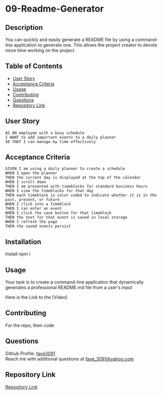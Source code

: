 # 09-Readme-Generator

## Description

You can quickly and easily generate a README file by using a command-line application to generate one. This allows the project creator to devote more time working on the project.

## Table of Contents

- [User Story](#user-story)
- [Acceptance Criteria](#acceptance-criteria)
- [Usage](#usage)
- [Contributing](#contributing)
- [Questions](#questions)
- [Repository Link](#repository-link)

## User Story

```
AS AN employee with a busy schedule
I WANT to add important events to a daily planner
SO THAT I can manage my time effectively
```

## Acceptance Criteria

```
GIVEN I am using a daily planner to create a schedule
WHEN I open the planner
THEN the current day is displayed at the top of the calendar
WHEN I scroll down
THEN I am presented with timeblocks for standard business hours
WHEN I view the timeblocks for that day
THEN each timeblock is color coded to indicate whether it is in the past, present, or future
WHEN I click into a timeblock
THEN I can enter an event
WHEN I click the save button for that timeblock
THEN the text for that event is saved in local storage
WHEN I refresh the page
THEN the saved events persist
```

## Installation

Install npm i

## Usage

Your task is to create a command-line application that dynamically generates a professional README.md file from a user's input

Here is the Link to the [Video]

## Contributing

For the repo, then code

## Questions

Github Profile: [faye3091](https://github.com/faye3091)
<br />
Reach me with additional questions at faye_3091@yahoo.com

## Repository Link

[Repository Link](https://github.com/faye3091/09-Readme-Generator)
